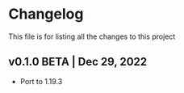 # Changelog
This file is for listing all the changes to this project

## v0.1.0 BETA | Dec 29, 2022
- Port to 1.19.3